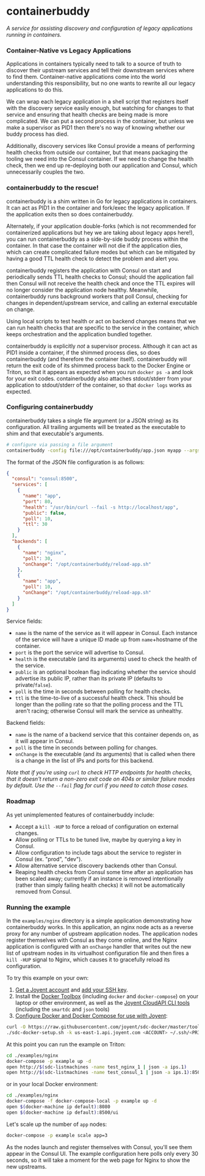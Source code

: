 # containerbuddy

*A service for assisting discovery and configuration of legacy applications running in containers.*


### Container-Native vs Legacy Applications

Applications in containers typically need to talk to a source of truth to discover their upstream services and tell their downstream services where to find them. Container-native applications come into the world understanding this responsibility, but no one wants to rewrite all our legacy applications to do this.

We can wrap each legacy application in a shell script that registers itself with the discovery service easily enough, but watching for changes to that service and ensuring that health checks are being made is more complicated. We can put a second process in the container, but unless we make a supervisor as PID1 then there's no way of knowing whether our buddy process has died.

Additionally, discovery services like Consul provide a means of performing health checks from outside our container, but that means packaging the tooling we need into the Consul container. If we need to change the health check, then we end up re-deploying both our application and Consul, which unnecessarily couples the two.


### containerbuddy to the rescue!

containerbuddy is a shim written in Go for legacy applications in containers. It can act as PID1 in the container and fork/exec the legacy application. If the application exits then so does containerbuddy.

Alternately, if your application double-forks (which is not recommended for containerized applications but hey we are taking about legacy apps here!), you can run containerbuddy as a side-by-side buddy process within the container. In that case the container will not die if the application dies, which can create complicated failure modes but which can be mitigated by having a good TTL health check to detect the problem and alert you.

containerbuddy registers the application with Consul on start and periodically sends TTL health checks to Consul; should the application fail then Consul will not receive the health check and once the TTL expires will no longer consider the application node healthy. Meanwhile, containerbuddy runs background workers that poll Consul, checking for changes in dependent/upstream service, and calling an external executable on change.

Using local scripts to test health or act on backend changes means that we can run health checks that are specific to the service in the container, which keeps orchestration and the application bundled together.

containerbuddy is explicitly *not* a supervisor process. Although it can act as PID1 inside a container, if the shimmed process dies, so does containerbuddy (and therefore the container itself). containerbuddy will return the exit code of its shimmed process back to the Docker Engine or Triton, so that it appears as expected when you run `docker ps -a` and look for your exit codes. containerbuddy also attaches stdout/stderr from your application to stdout/stderr of the container, so that `docker logs` works as expected.

### Configuring containerbuddy

containerbuddy takes a single file argument (or a JSON string) as its configuration. All trailing arguments will be treated as the executable to shim and that executable's arguments.

```bash
# configure via passing a file argument
containerbuddy -config file:///opt/containerbuddy/app.json myapp --args --for --my --app

```

The format of the JSON file configuration is as follows:

```json
{
  "consul": "consul:8500",
  "services": [
    {
      "name": "app",
      "port": 80,
      "health": "/usr/bin/curl --fail -s http://localhost/app",
      "public": false,
      "poll": 10,
      "ttl": 30
    }
  ],
  "backends": [
    {
      "name": "nginx",
      "poll": 30,
      "onChange": "/opt/containerbuddy/reload-app.sh"
    },
    {
      "name": "app",
      "poll": 10,
      "onChange": "/opt/containerbuddy/reload-app.sh"
    }
  ]
}
```

Service fields:
- `name` is the name of the service as it will appear in Consul. Each instance of the service will have a unique ID made up from `name`+hostname of the container.
- `port` is the port the service will advertise to Consul.
- `health` is the executable (and its arguments) used to check the health of the service.
- `public` is an optional boolean flag indicating whether the service should advertise its public IP, rather than its private IP (defaults to private/`false`).
- `poll` is the time in seconds between polling for health checks.
- `ttl` is the time-to-live of a successful health check. This should be longer than the polling rate so that the polling process and the TTL aren't racing; otherwise Consul will mark the service as unhealthy.

Backend fields:
- `name` is the name of a backend service that this container depends on, as it will appear in Consul.
- `poll` is the time in seconds between polling for changes.
- `onChange` is the executable (and its arguments) that is called when there is a change in the list of IPs and ports for this backend.

*Note that if you're using `curl` to check HTTP endpoints for health checks, that it doesn't return a non-zero exit code on 404s or similar failure modes by default. Use the `--fail` flag for curl if you need to catch those cases.*

### Roadmap

As yet unimplemented features of containerbuddy include:
- Accept a `kill -HUP` to force a reload of configuration on external changes.
- Allow polling or TTLs to be tuned live, maybe by querying a key in Consul.
- Allow configuration to include tags about the service to register in Consul (ex. "prod", "dev").
- Allow alternative service discovery backends other than Consul.
- Reaping health checks from Consul some time after an application has been scaled away; currently if an instance is removed intentionally (rather than simply failing health checks) it will not be automatically removed from Consul.

### Running the example

In the `examples/nginx` directory is a simple application demonstrating how containerbuddy works. In this application, an nginx node acts as a reverse proxy for any number of upstream application nodes. The application nodes register themselves with Consul as they come online, and the Nginx application is configured with an `onChange` handler that writes out the new list of upstream nodes in its virtualhost configuration file and then fires a `kill -HUP` signal to Nginx, which causes it to gracefully reload its configuration.

To try this example on your own:

1. [Get a Joyent account](https://my.joyent.com/landing/signup/) and [add your SSH key](https://docs.joyent.com/public-cloud/getting-started).
1. Install the [Docker Toolbox](https://docs.docker.com/installation/mac/) (including `docker` and `docker-compose`) on your laptop or other environment, as well as the [Joyent CloudAPI CLI tools](https://apidocs.joyent.com/cloudapi/#getting-started) (including the `smartdc` and `json` tools)
1. [Configure Docker and Docker Compose for use with Joyent](https://docs.joyent.com/public-cloud/api-access/docker):

```bash
curl -O https://raw.githubusercontent.com/joyent/sdc-docker/master/tools/sdc-docker-setup.sh && chmod +x sdc-docker-setup.sh
./sdc-docker-setup.sh -k us-east-1.api.joyent.com <ACCOUNT> ~/.ssh/<PRIVATE_KEY_FILE>
```

At this point you can run the example on Triton:

```bash
cd ./examples/nginx
docker-compose -p example up -d
open http://$(sdc-listmachines -name test_nginx_1 | json -a ips.1)
open http://$(sdc-listmachines -name test_consul_1 | json -a ips.1):8500/ui

```

or in your local Docker environment:

```bash
cd ./examples/nginx
docker-compose -f docker-compose-local -p example up -d
open $(docker-machine ip default):8080
open $(docker-machine ip default):8500/ui

```

Let's scale up the number of `app` nodes:

```bash
docker-compose -p example scale app=3
```

As the nodes launch and register themselves with Consul, you'll see them appear in the Consul UI. The example configuration here polls only every 30 seconds, so it will take a moment for the web page for Nginx to show the new upstreams.
